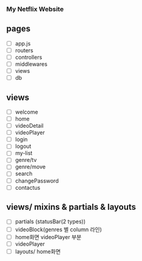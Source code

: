 ### My Netflix Website

## pages

- [ ] app.js
- [ ] routers
- [ ] controllers
- [ ] middlewares
- [ ] views
- [ ] db

## views

- [ ] welcome
- [ ] home
- [ ] videoDetail
- [ ] videoPlayer
- [ ] login
- [ ] logout
- [ ] my-list
- [ ] genre/tv
- [ ] genre/move
- [ ] search
- [ ] changePassword
- [ ] contactus

## views/ mixins & partials & layouts

- [ ] partials (statusBar(2 types))
- [ ] videoBlock(genres 별 column 라인)
- [ ] home화면 videoPlayer 부분
- [ ] videoPlayer
- [ ] layouts/ home화면